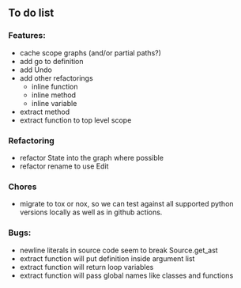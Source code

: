 ## To do list

### Features:

* cache scope graphs (and/or partial paths?)
* add go to definition
* add Undo
* add other refactorings
  * inline function
  * inline method
  * inline variable
* extract method
* extract function to top level scope

### Refactoring

* refactor State into the graph where possible
* refactor rename to use Edit

### Chores

* migrate to tox or nox, so we can test against all supported python
  versions locally as well as in github actions.

### Bugs:

* newline literals in source code seem to break Source.get_ast
* extract function will put definition inside argument list
* extract function will return loop variables
* extract function will pass global names like classes and functions
